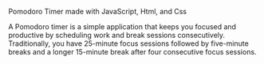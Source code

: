 Pomodoro Timer made with JavaScript, Html, and Css

A Pomodoro timer is a simple application that keeps you focused and productive by scheduling work and
break sessions consecutively. Traditionally, you have 25-minute focus sessions followed by five-minute \
breaks and a longer 15-minute break after four consecutive focus sessions.


